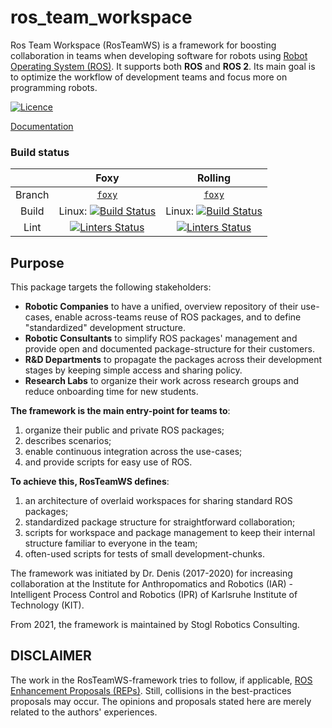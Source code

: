 # ros_team_workspace

Ros Team Workspace (RosTeamWS) is a framework for boosting collaboration in teams when developing software for robots using [Robot Operating System (ROS)](https://www.ros.org/).
It supports both **ROS** and **ROS 2**.
Its main goal is to optimize the workflow of development teams and focus more on programming robots.

[![Licence](https://img.shields.io/badge/License-Apache%20License%202.0-blue.svg)](https://opensource.org/licenses/Apache-2.0)

[Documentation](https://rtw.b-robotized.com)

### Build status

|         | Foxy    | Rolling
|:-------:|:-------:|:-------:|
| Branch  | [`foxy`](https://github.com/StoglRobotics/ros_team_workspace/tree/rolling) | [`foxy`](https://github.com/StoglRobotics/ros_team_workspace/tree/rolling)
| Build  | Linux: [![Build Status](https://github.com/StoglRobotics/ros_team_workspace/workflows/Build&20Foxy%20ros_team_workspace/badge.svg)](https://github.com/StoglRobotics/ros_team_workspace/actions?query=workflow%3A"Build%20Foxy") | Linux: [![Build Status](https://github.com/StoglRobotics/ros_team_workspace/workflows/Build%20ros_team_workspace/badge.svg)](https://github.com/StoglRobotics/ros_team_workspace/actions?query=workflow%3A"Build") |
| Lint  | [![Linters Status](https://github.com/StoglRobotics/ros_team_workspace/workflows/Lint%20ros_team_workspace/badge.svg)](https://github.com/StoglRobotics/ros_team_workspace/actions?query=workflow%3A"Lint")| [![Linters Status](https://github.com/StoglRobotics/ros_team_workspace/workflows/Lint%20ros_team_workspace/badge.svg)](https://github.com/StoglRobotics/ros_team_workspace/actions?query=workflow%3A"Lint") |


## Purpose

This package targets the following stakeholders:

* **Robotic Companies** to have a unified, overview repository of their use-cases, enable across-teams reuse of ROS packages, and to define "standardized" development structure.
* **Robotic Consultants** to simplify ROS packages' management and provide open and documented package-structure for their customers.
* **R&D Departments** to propagate the packages across their development stages by keeping simple access and sharing policy.
* **Research Labs** to organize their work across research groups and reduce onboarding time for new students.


**The framework is the main entry-point for teams to**:

1. organize their public and private ROS packages;
2. describes scenarios;
3. enable continuous integration across the use-cases;
4. and provide scripts for easy use of ROS.


**To achieve this, RosTeamWS defines**:

1. an architecture of overlaid workspaces for sharing standard ROS packages;
2. standardized package structure for straightforward collaboration;
3. scripts for workspace and package management to keep their internal structure familiar to everyone in the team;
4. often-used scripts for tests of small development-chunks.


The framework was initiated by Dr. Denis (2017-2020) for increasing collaboration at the Institute for Anthropomatics and Robotics (IAR) - Intelligent Process Control and Robotics (IPR) of Karlsruhe Institute of Technology (KIT).

From 2021, the framework is maintained by Stogl Robotics Consulting.

DISCLAIMER
-------------
The work in the RosTeamWS-framework tries to follow, if applicable, [ROS Enhancement Proposals (REPs)](https://github.com/ros-infrastructure/rep). Still, collisions in the best-practices proposals may occur.
The opinions and proposals stated here are merely related to the authors' experiences.
